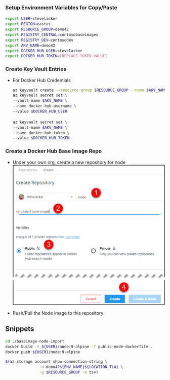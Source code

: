 ### Setup Environment Variables for Copy/Paste

  ```sh
  export USER=stevelasker
  export REGION=eastus
  export RESOURCE_GROUP=demo42
  export REGISTRY_CENTRAL=contosobaseimages
  export REGISTRY_DEV=contosodev
  export AKV_NAME=demo42
  export DOCKER_HUB_USER=stevelasker
  export DOCKER_HUB_TOKEN=[REPLACE-TOKEN-VALUE]
  ```
### Create Key Vault Entries

- For Docker Hub Credentials

  ```sh
  az keyvault create --resource-group $RESOURCE_GROUP --name $AKV_NAME
  az keyvault secret set \
  --vault-name $AKV_NAME \
  --name docker-hub-username \
  --value $DOCKER_HUB_USER

  az keyvault secret set \
  --vault-name $AKV_NAME \
  --name docker-hub-token \
  --value $DOCKER_HUB_TOKEN
  ```

### Create a Docker Hub Base Image Repo

- Under your own org, create a new repository for node  
  ![](./media/create-base-image-docker-hub.png)

- Push/Pull the Node image to this repository

## Snippets

```sh
cd ./baseimage-node-import
docker build -t ${USER}/node:9-alpine -f public-node-dockerfile .
docker push ${USER}/node:9-alpine
```

```sh
$(az storage account show-connection-string \
               -n demo42${ENV_NAME}${LOCATION_TLA} \
               -g $RESOURCE_GROUP -o tsv)
```
